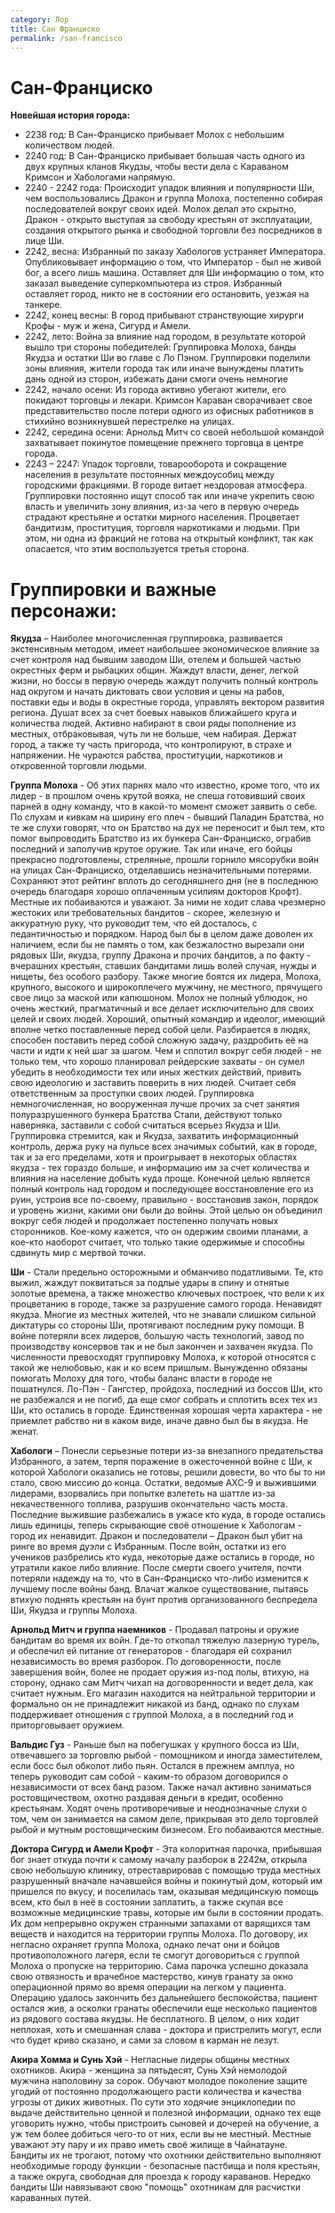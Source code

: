 ```yaml
---
category: Лор
title: Сан Франциско
permalink: /san-francisco
---
```


# Сан-Франциско

**Новейшая история города:**

- 2238 год: В Сан-Франциско прибывает Молох с небольшим количеством людей.
- 2240 год: В Сан-Франциско прибывает большая часть одного из двух крупных кланов Якудзы, чтобы вести дела с Караваном Кримсон и Хабологами напрямую.
- 2240 - 2242 года: Происходит упадок влияния и популярности Ши, чем воспользовались Дракон и группа Молоха, постепенно собирая последователей вокруг своих идей. Молох делал это скрытно, Дракон - открыто выступая за свободу крестьян от эксплуатации, создания открытого рынка и свободной торговли без посредников в лице Ши.
- 2242, весна: Избранный по заказу Хабологов устраняет Императора. Опубликовывает информацию о том, что Император - был не живой бог, а всего лишь машина. Оставляет для Ши информацию о том, кто заказал выведение суперкомпьютера из строя. Избранный оставляет город, никто не в состоянии его остановить, уезжая на танкере.
- 2242, конец весны: В город прибывают странствующие хирурги Крофы - муж и жена, Сигурд и Амели.
- 2242, лето: Война за влияние над городом, в результате которой вышло три стороны победителей: Группировка Молоха, банды Якудза и остатки Ши во главе с Ло Пэном. Группировки поделили зоны влияния, жители города так или иначе вынуждены платить дань одной из сторон, избежать дани смоги очень немногие
- 2242, начало осени: Из города активно убегают жители, его покидают торговцы и лекари. Кримсон Караван сворачивает свое представительство после потери одного из офисных работников в стихийно возникнувшей перестрелке на улицах.
- 2242, середина осени: Арнольд Митч со своей небольшой командой захватывает покинутое помещение прежнего торговца в центре города.
- 2243 – 2247: Упадок торговли, товарооборота и сокращение населения в результате постоянных междоусобиц между городскими фракциями. В городе витает нездоровая атмосфера. Группировки постоянно ищут способ так или иначе укрепить свою власть и увеличить зону влияния, из-за чего в первую очередь страдают крестьяне и остатки мирного населения. Процветает бандитизм, проституция, торговля наркотиками и людьми. При этом, ни одна из фракций не готова на открытый конфликт, так как опасается, что этим воспользуется третья сторона.

# Группировки и важные персонажи:

**Якудза** – Наиболее многочисленная группировка, развивается экстенсивным методом, имеет наибольшее экономическое влияние за счет контроля над бывшим заводом Ши, отелем и большей частью окрестных ферм и рыбацких общин. Жаждут власти, денег, легкой жизни, но боссы в первую очередь жаждут получить полный контроль над округом и начать диктовать свои условия и цены на рабов, поставки еды и воды в окрестные города, управлять вектором развития региона. Душат всех за счет боевых навыков ближайшего круга и количества людей. Активно набирают в свои ряды пополнение из местных, отбраковывая, чуть ли не больше, чем набирая. Держат город, а также ту часть пригорода, что контролируют, в страхе и напряжении. Не чураются рабства, проституции, наркотиков и откровенной торговли людьми.

**Группа Молоха** - Об этих парнях мало что известно, кроме того, что их лидер - в прошлом очень крутой вояка, не спеша готовивший своих парней в одну команду, что в какой-то момент сможет заявить о себе. По слухам и кивкам на ширину его плеч - бывший Паладин Братства, но те же слухи говорят, что он Братство на дух не переносит и был тем, кто помог выпроводить Братство из их бункера Сан-Франциско, ограбив последний и заполучив крутое оружие. Так или иначе, его бойцы прекрасно подготовлены, стреляные, прошли горнило мясорубки войн на улицах Сан-Франциско, отделавшись незначительными потерями. Сохраняют этот рейтинг вплоть до сегодняшнего дня (не в последнюю очередь благодаря хорошо оплаченным усилиям докторов Крофт). Местные их побаиваются и уважают. За ними не ходит слава чрезмерно жестоких или требовательных бандитов - скорее, железную и аккуратную руку, что руководит тем, что ей досталось, с педантичностью и порядком. Народ был бы в целом даже доволен их наличием, если бы не память о том, как безжалостно вырезали они рядовых Ши, якудза, группу Дракона и прочих бандитов, а по факту - вчерашних крестьян, ставших бандитами лишь волей случая, нужды и нищеты, без особого разбору. Также многие боятся их лидера, Молоха, крупного, высокого и широкоплечего мужчину, не местного, прячущего свое лицо за маской или капюшоном. Молох не полный ублюдок, но очень жесткий, прагматичный и все делает исключительно для своих целей и своих людей. Хороший, опытный командир и идеолог, имеющий вполне четко поставленные перед собой цели. Разбирается в людях, способен поставить перед собой сложную задачу, раздробить её на части и идти к ней шаг за шагом. Чем и сплотил вокруг себя людей - не только тем, что хорошо планировал рейдерские захваты - он сумел убедить в необходимости тех или иных жестких действий, привить свою идеологию и заставить поверить в них людей. Считает себя ответственным за проступки своих людей. Группировка немногочисленная, но вооруженная лучше прочих за счет занятия полуразрушенного бункера Братства Стали, действуют только наверняка, заставили с собой считаться всерьез Якудза и Ши. Группировка стремится, как и Якудза, захватить информационный контроль, держа руку на пульсе всех значимых событий, как в городе, так и за его пределами, хотя и проигрывает в некоторых областях якудза - тех гораздо больше, и информацию им за счет количества и влияния на население добыть куда проще. Конечной целью является полный контроль над городом и последующее восстановление его из руин, устроив все по-своему, правильно - восстановив закон, порядок и уровень жизни, какими они были до войны. Этой целью он объединил вокруг себя людей и продолжает постепенно получать новых сторонников. Кое-кому кажется, что он одержим своими планами, а кое-кто наоборот считает, что только такие одержимые и способны сдвинуть мир с мертвой точки.

**Ши** - Стали предельно осторожными и обманчиво податливыми. Те, кто выжил, жаждут поквитаться за подлые удары в спину и отнятые золотые времена, а также множество ключевых построек, что вели к их процветанию в городе, также за разрушение самого города. Ненавидят якудза. Многие из местных жителей, что не знавали слишком сильной диктатуры со стороны Ши, протягивают последним руку помощи. В войне потеряли всех лидеров, большую часть технологий, завод по производству консервов так и не был закончен и захвачен якудза. По численности превосходят группировку Молоха, к которой относятся с такой же нелюбовью, как и ко всем пришлым. Вынужденно обязаны помогать Молоху для того, чтобы баланс власти в городе не пошатнулся. Ло-Пэн - Гангстер, пройдоха, последний из боссов Ши, кто не разбежался и не погиб, да еще смог собрать и сплотить всех тех из Ши, кто остались в городе. Единственная хорошая черта характера - не приемлет рабство ни в каком виде, иначе давно был бы в якудза. Не женат.

**Хабологи** – Понесли серьезные потери из-за внезапного предательства Избранного, а затем, терпя поражение в ожесточенной войне с Ши, к которой Хабологи оказались не готовы, решили довести, во что бы то ни стало, свою миссию до конца. Остатки, ведомые АХС-9 и выжившими лидерами, взорвались при попытке взлететь на шаттле из-за некачественного топлива, разрушив окончательно часть моста. Последние выжившие разбежались в ужасе кто куда, в городе остались лишь единицы, теперь скрывающие своё отношение к Хабологам - город их ненавидит.
Дракон и последователи – Дракон был убит на ринге во время дуэли с Избранным. После войн, остатки из его учеников разбрелись кто куда, некоторые даже остались в городе, но утратили какое либо влияние. После смерти своего учителя, почти потеряли надежду на то, что в Сан-Франциско что-либо изменится к лучшему после войны банд. Влачат жалкое существование, пытаясь втихую поднять крестьян на бунт против организованного беспредела Ши, Якудза и группы Молоха.

**Арнольд Митч и группа наемников** - Продавал патроны и оружие бандитам во время их войн. Где-то откопал тяжелую лазерную турель, и обеспечил ей питание от генераторов - благодаря ей сохранил независимость во время разборок. По договоренности, после завершения войн, более не продает оружия из-под полы, втихую, на сторону, однако сам Митч чихал на договоренности и ведет дела, как считает нужным. Его магазин находится на нейтральной территории и формально он не принадлежит никакой из банд, однако по слухам поддерживает отношения с группой Молоха, а в последний год и приторговывает оружием.

**Вальдис Гуз** - Раньше был на побегушках у крупного босса из Ши, отвечавшего за торговлю рыбой - помощником и иногда заместителем, если босс был обколот либо пьян. Остался в прежнем амплуа, но теперь руководит сам собой - каким-то образом договорился о независимости от всех банд разом. Также начал активно заниматься ростовщичеством, охотно раздавая деньги в кредит, особенно крестьянам. Ходят очень противоречивые и неоднозначные слухи о том, чем он занимается на самом деле, прикрывая это дело торговлей рыбой и мутным ростовщическим бизнесом. Его побаиваются местные.

**Доктора Сигурд и Амели Крофт** - Эта колоритная парочка, прибывшая бог знает откуда почти к самому началу разборок в 2242м, открыла свою небольшую клинику, отреставрировав с помощью труда местных разрушенный вначале начавшейся войны и покинутый дом, который им пришелся по вкусу, и поселилась там, оказывая медицинскую помощь всем, кто был в неё в состоянии заплатить, а также скупая все возможные медицинские травы, которые им были в состоянии продать. Их дом непрерывно окружен странными запахами от варящихся там веществ и находится на территории группы Молоха. По договору, их негласно охраняет группа Молоха, однако лечат они и бойцов противоположного лагеря, если те смогут договориться с группой Молоха о пропуске на территорию. Сама парочка успешно доказала свою отвязность и врачебное мастерство, кинув гранату за окно операционной прямо во время операции на легком у пациента. Операцию удалось закончить без дальнейшего беспокойства, пациент остался жив, а осколки гранаты обеспечили еще несколько пациентов из рядового состава якудзы. Не бесплатного. В целом, о них ходит неплохая, хоть и смешанная слава - доктора и пристрелить могут, если что будет криво сказано, и сами за словом в карман не лезут.

**Акира Хомма и Сунь Хэй** - Негласные лидеры общины местных охотников. Акира - женщина за пятьдесят, Сунь Хэй немолодой мужчина наполовину за сорок. Обучают молодое поколение защите угодий от постоянно продолжающего расти количества и качества угрозы от диких животных. По сути это ходячие энциклопедии по выдаче действительно ценной и полезной информации, однако тех еще уговорить нужно, чтобы пристроить сыновей и дочерей на обучение, а уж тем более добиться чего-то от них, если вы не местный. Местные уважают эту пару и их право иметь своё жилище в Чайнатауне. Бандиты их не трогают, потому что охотники действительно выполняют необходимые городу функции - безопасные пастбища и поля крестьян, а также округа, свободная для проезда к городу караванов. Нередко бандиты Ши навязывают свою "помощь" охотникам для расчистки караванных путей.
